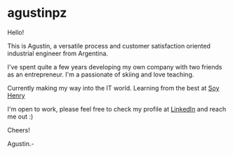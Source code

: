 # agustinpz

Hello!

This is Agustin, a versatile process and customer satisfaction oriented industrial engineer from Argentina.

I've spent quite a few years developing my own company with two friends as an entrepreneur.
I'm a passionate of skiing and love teaching.

Currently making my way into the IT world. Learning from the best at [Soy Henry](https://www.soyhenry.com/)

I'm open to work, please feel free to check my profile at [LinkedIn](https://www.linkedin.com/in/agustinpz/) and reach me out :)

Cheers!

Agustin.-

